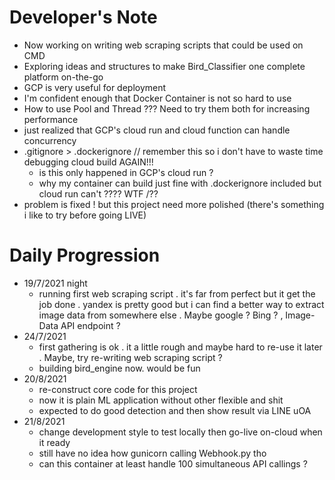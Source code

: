 # Developer's Note
- Now working on writing web scraping scripts that could be used on CMD
- Exploring ideas and structures to make Bird_Classifier one complete platform on-the-go
- GCP is very useful for deployment
- I'm confident enough that Docker Container is not so hard to use
- How to use Pool and Thread ??? Need to try them both for increasing performance
- just realized that GCP's cloud run and cloud function can handle concurrency
- .gitignore > .dockerignore // remember this so i don't have to waste time debugging cloud build AGAIN!!!
    - is this only happened in GCP's cloud run ?
    - why my container can build just fine with .dockerignore included but cloud run can't ???? WTF /??
- problem is fixed ! but this project need more polished (there's something i like to try before going LIVE)

# Daily Progression
- 19/7/2021 night
    - running first web scraping script . it's far from perfect but it get the job done . yandex is pretty good but i can find a better way to extract image data from somewhere else . Maybe google ? Bing ? , Image-Data API endpoint ?
- 24/7/2021 
    - first gathering is ok . it a little rough and maybe hard to re-use it later . Maybe, try re-writing web scraping script ?
    - building bird_engine now. would be fun
- 20/8/2021
    - re-construct core code for this project
    - now it is plain ML application without other flexible and shit
    - expected to do good detection and then show result via LINE uOA
- 21/8/2021
    - change development style to test locally then go-live on-cloud when it ready
    - still have no idea how gunicorn calling Webhook.py tho
    - can this container at least handle 100 simultaneous API callings ?